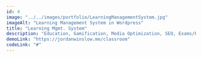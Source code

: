 ```yaml
---
id: 4
image: "../../images/portfolio/LearningManagementSystem.jpg"
imageAlt: "Learning Management System in Wordpress"
title: "Learning Mgmt. System"
description: "Education, Gamification, Media Optimization, SEO, Exams/Forms, Wordpress"
demoLink: "https://jordanwinslow.me/classroom"
codeLink: "#"
---
```

